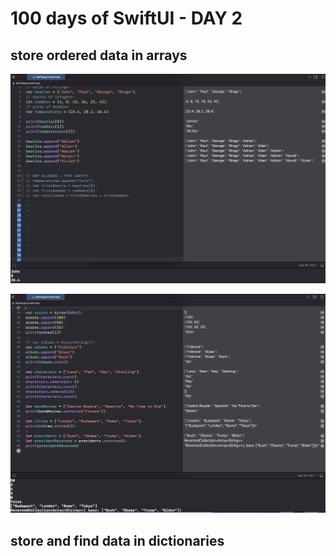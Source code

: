 # 100 days of SwiftUI - DAY 2

## store ordered data in arrays

![Alt text](https://github.com/andreynho2006/swiftUI-100-days/blob/main/day3/img/img1.png)

![Alt text](https://github.com/andreynho2006/swiftUI-100-days/blob/main/day3/img/img2.png)

## store and find data in dictionaries